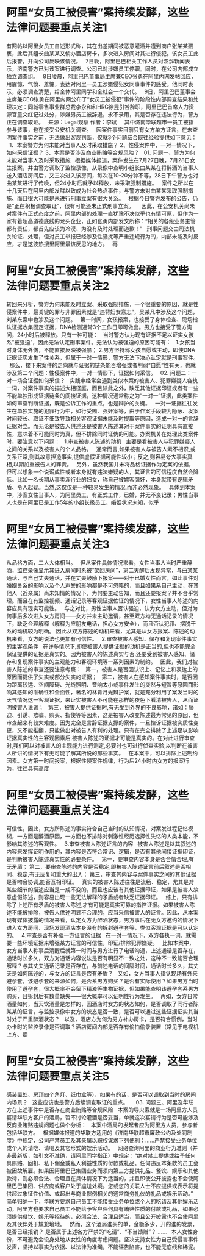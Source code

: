 # 阿里“女员工被侵害”案持续发酵，这些法律问题要重点关注1

有网帖以阿里女员工自述形式称，其在出差期间被恶意灌酒并遭到商户张某某猥亵，此后其组长曲某某又偷办酒店房卡，多次进入房间对其进行侵犯。该女员工此后报警，并向公司反映该情况。
 
7日晚，阿里巴巴相关工作人员对澎湃新闻表示，济南警方已对该案进行调查。公司已对涉嫌员工停职。同时，在公司内部成立独立调查组。
 
8日凌晨，阿里巴巴董事局主席兼CEO张勇在阿里内网发帖回应，用震惊、气愤、羞愧，表达对阿里一员工涉嫌侵犯女同事事件的感受。他同时表示，必须调查清楚，给全体阿里同学和全社会一个交代。
 
9日，阿里巴巴董事会主席兼CEO张勇在阿里内网公布了“女员工被侵犯”事件的阶段性内部调查结果和处理决定：同城零售事业群总裁李永和和HRG徐昆引咎辞职，阿里巴巴首席人力资源官童文红记过处分，涉嫌男员工被辞退，永不录用，其是否存在违法行为，警方正在调查取证。
 
来源：Legal观察
作者：李斌
 
 
其中济南华联超市一员工被指参与该事，也在接受公安机关调查。
 
因案件事实目前只有女方单方证言，在未查明案件事实之前，无法做出客观判断，仅就3个问题结合既往经验提供如下意见：
 
1、本案警方为何未能对当事人及时采取措施？
2、性侵案件中，一对一情况下，如何采信证据？
3、本案是否涉及商业贿赂等合规风险？
 
01.
问题一、警方为何未能对当事人及时采取措施
 
根据媒体报道，案件发生在7月27日晚，7月28日女生报案，并由警方调取了监控录像，从录像中查明小组长曲某某在将醉酒的当事人送入酒店房间后，又三次进入该房间，每次在10-20分钟不等，28日下午警方也对曲某某进行了传唤，但24小时后就予以释放，未采取强制措施。
 
案件之所以在十几天后在阿里内部发酵以致成为社会热点事件，与警方未对曲某某采取强制措施、而且很大可能是未进行刑事立案有很大关系。
 
根据今日警方发布的公告，仍是“正在积极调查取证”，很有可能还未正式刑事立案。
 
 
因此，在公安机关尚未对案件有正式态度之前，阿里内部的处理一直犹豫不决似乎也有情可原，但作为一家有着超高道德底线的龙头企业，正如张勇内部发文所称：“相关的各级业务主管都有责任，都首先应该为冷漠、为没有及时处理而道歉！”
 
刑事问题交由司法机关论证、处理，但对员工举报已经涉及性骚扰等严重违规行为的，内部未能及时反应，才是这波热搜里阿里最该反思的地方。
 
再

# 阿里“女员工被侵害”案持续发酵，这些法律问题要重点关注2

转回来分析，警方为何未能及时立案、采取强制措施，一个很重要的原因，就是性侵案件中，最关键的罪与非罪因素就是“违背妇女意志”，吴某凡中涉及这个问题，刘某东案中也涉及这个问题。
 
第一时间，女孩报案，也接受了身体检查、现场指认证据收集固定证据，DNA检测通常3个工作日即可做出。男方也接受了警方询问，24小时后被释放。只有一种可能：
 
当时警方认为现有证据不足以证实女孩系“被强迫”，因此无法认定刑事案件。无法认为被强迫的原因可能有：
 
1.女孩当时身体无外伤，不能直接反映被强暴；
2.男方坚持称女孩自愿或主动，即使DNA证据证实发生了性关系，但属于一对一情形，警方无法下决心认定就是刑事案件。
 
那么，接下来案件的走向就与证据的链条能否增强或者削弱“自愿”性有关，也就涉及第二个问题：性侵案件中，一对一情形下，证据如何采信。
 
02.
问题二：一对一场合证据如何采信？
 
实践中经常会遇到类似本案的被害人、犯罪嫌疑人各执一词，对案件事实的描述大相径庭，而且除此之外，缺乏其他证据印证或者有一些不能单独形成证据链条的间接证据，这种情况通常称之为“一对一”证据，此类案件如何审查判断证据，既是公诉工作的重点，也是辩护的关键。
 
一对一证据往往发生在单独实施的犯罪行为中，如行受贿、强奸案等，由于作案手段较为隐蔽、发案时间较长、取证不细致导致相关客观证据未能及时提取等原因，造成一对一的言辞证据对立。而无论是被告人供述还是被害人陈述其对于案件事实的证明具有直接性，意味着不可能同时为真，但不排除同时证伪的可能。办案机关在处理此类案件时，要注意以下问题：
 
1.审查被害人陈述的动机
 
主要是看被害人与犯罪嫌疑人之间的关系以及被害人的个人品格。
 
通常而言,如果被害人与被告人素不相识,或关系正常,则其故意捏造事实,提供虚假证据可能性较小；反之,则容易夸大事实真相,以期加重被告人的罪责。
 
另外，虽然我国并未将品格证据作为定案的依据，但可以想象一个说谎成性或者本身就有违法嫌疑的人，其证言的可信程度自然会降低。比如一名长期从事卖淫行业的妇女，称自己被嫖客强奸，本身就带有逻辑矛盾、令人起疑。当然,这仅仅是一种较易发生的情况,而非必然现象。
 
具体到本案中，涉案女性当事人，为阿里员工，有正式工作，已婚，并无不良记录；男性当事人也是在阿里已是工作5年的小组长级员工，婚姻状况未知，似乎

# 阿里“女员工被侵害”案持续发酵，这些法律问题要重点关注3

从品格方面，二人大体相当。
 
但从案件具体情况来看，女性当事人当时严重醉酒，监控录像显示其进入房间时系被“架回房间”，第二天醒后发现异常，与曲某某通话，与自己丈夫通话，并在丈夫鼓励下报案——对于已婚女性而言，如此事件对婚姻关系的影响以及个人声誉的影响都是不可忽略的，而且如果系自己主动，在其他人（近亲属）尚未知情的情况下，为何要主动告知，而且还要报案？并不合乎常理。而且在有监控视频、通话记录等客观证据佐证的情况下，女性当事人陈述的内容应具有现实可能性。
 
与之对比，男性当事人否认强迫，认为女方主动，但对为何事后多次进入女方房间——女方并未主动邀请，甚至双方均无通话记录的情况下，缺乏合理解释（解释为应朋友电话，担心女方安全），而且否认犯罪、摆脱干系的动机较为明确。
因此从双方陈述的动机来看，尤其是从女方报案、陈述的动机来看，女方的说法也更加有可信性。
 
2.审查被害人感知、储存和复现案件事实的主客观条件
 
在许多情况下,即使被害人提供证据的动机是正当的,但也不能完全保证提供的证据是真实的。因为被害人的陈述真实与否,还要受到被害人感知、储存和复现案件事实的主观能力和客观环境等一系列因素的制约。
 
因此，我们对被害人陈述的审查还要注意考察：
 
第一，被害人是否因认识上、记忆上和表达上的原因而提供了失实或部分失实的证据；
 
第二，被害人在感知案件事实时，是否因为距离较远、空间障碍、光线照明、音响太小或事件发生的突然与短暂等原因而影响其感知的准确性和全面性，著名的林肯月光辩护案，就是充分利用了案发当时的天气情况这一客观证据，来证实被害人不可能在那样的夜色下看清被告人，从而证明被害人说谎；
 
第三，被害人提供证据时,有无受到外界的不良影响，诸如：胁迫、引诱、欺骗、贿买、指使等等因素，这是被害人改变陈述最为常见的原因，但审查起来有较大难度。因为完全是言辞证据支撑的案件，一旦控诉证据被实质性变更，又不能推翻，只能做出对被告人有利的处理。只有在完全排除了上述足以影响证据真实性的主客观因素后,被害人陈述的证据才可能是真实的。在对此进行审查时,我们可以对被害人的主观能力进行测定,必要时也可进行侦查实验,以判断在被害人所讲的情况下有无可能了解其所说的那些事实。
 
在本案中，可以排除上述制约因素。女方第一时间报案，根据性侵案件规律，行为后24小时内女方的报案行为，往往具有高度

# 阿里“女员工被侵害”案持续发酵，这些法律问题要重点关注4

可信性，因此，女方所陈述的事实符合自己当时的认知情况，对案发过程记忆模糊，一方面是醉酒原因，一方面也不排除对刺激性经历选择性失忆的人类本能，不影响其陈述的客观性。
 
3.审查被害人陈述证言的内容
 
被害人陈述是以其叙述的内容来发挥证明作用的，其内容是否符合常识、逻辑，是否有其他间接证据印证，是判断被害人陈述真实性的必要条件。
 
第一，要审查内容本身是否合情合理,有无矛盾；
第二，要审查陈述的内容是否稳定,即被害人陈述证言前后叙述是否相同、稳定,有无反复和重大的出入；
第三，审查其内容与案件事实之间的其他证据是否吻合协调,能否互相印证。
 
真实的被害人陈述往往是流畅、稳定，尤其是对某些细节的描述应当是一成不变的，而且也应该有其他证据印证，如果是被害人故意虚假陈述，则容易出现一些无法解释的矛盾或者缺乏证据印证。
 
综上，只有排除了上述所有矛盾的被害人陈述,才有可能是真实可靠的指控证据。如果被害人陈述不能被排除，被告人供述明显不合理的，应当采信被害人的证言。因此，从本案现有媒体披露的情况来看，认定女方为醉酒状态，男方事后在无女方邀约的情况下进入女方房间、现场发现酒店本身没有的拆封避孕套等，类似客观证据是可以认定的。
 
4.审查是否有补强一方证言的证据
 
在一对一情况下，双方各执一词，就需要一些环境证据来增强某方证言的可信性，印证/排除犯罪嫌疑。
 
比如本案中，女方当事人称事后清醒后就第一时间与男方进行了电话沟通，上述通话是否存在，通话时长多久，双方对通话内容说法是否有明显不一致之处，这种不一致能否合理解释？与其丈夫通话记录是否存在，与前述电话的间隔时间，通话时长多久，其丈夫是如何陈述的，与女方的证言是否有矛盾？
 
又如，女方当事人指认现场有外来避孕套，该避孕套的来源如何，是否系男方购买？是否有实际使用？如果男方当时使用了避孕套，很大概率不会留下精液等生物证据，但如果能查明该避孕套系男方购买，且拆封后有数量缺失——很大概率可以证明性行为发生。
 
再如，女方日常酒量如何，当天饮酒量是怎样的，回酒店时女方的状态如何，是否调取了同行者陈某某的证言，与监控录像中女方的状态是否一致，是否可以通过这些证据证实其当时处于严重醉酒状态？
 
以及，酒店方为何为男方补办房卡，是否符合惯例，当时办卡时的监控录像是否调取？酒店房间内部是否存有偷拍偷录装置（常见于电视机上方、烟

# 阿里“女员工被侵害”案持续发酵，这些法律问题要重点关注5

感装置处、房顶四个角灯、纸巾盒等），如果有的话，是否可以调取到当时的房间内场景？
 
这些应该也是警方后续调查取证的重点。
 
 
03.
问题三、阿里及华联方在上述事件中是否存在商业贿赂等合规风险
 
本案的导火索就是一场阿里方人员宴请华联方客户的酒局，暂不讨论灌酒是否妥当，单就这次宴请行为是否可能涉及反商业贿赂违规问题也做个分析：
 
本案中酒局的发起者应为阿里方人员，参与者包括华联方。
 
根据媒体报道的华联方适用的《济南华联超市廉政公约及处罚制度》中规定，公司严禁员工及其亲属以职权谋求下列便利：……严禁接受业务单位或个人的请吃、请喝及其它形式的娱乐活动。
 
网络查询阿里的商业行为准则（并非最新版，如引文不准确，请阿里同学指正）中规定：“绝对禁止提供或给予任何具贿赂、回扣、私下佣金或私人利益性质的付款或礼品。任何违反本条款的员工会被因故解雇。如果因阿里巴巴集团业务而须向第三方提供礼品、餐饮、娱乐和其他款待，则必须合法、合理且在具体情况下为适当的，并且即使公开披露也不会使阿里巴巴集团、供应商或客户处于尴尬处境。您或您的关联人士不应提供或表示将提供超过象征性价值、或超出与商业惯例相关的通常商务礼仪的礼品或娱乐活动。”
 
简单归纳一下，华联方要求自己员工不能接受业务单位或个人的吃请及其他娱乐活动，阿里方也要求自己员工不能给予客户任何具有贿赂性质的付款或礼品，如果必须提供餐饮、娱乐等招待的，必须合法、合理且适当，而且公开披露也不会使阿里及其伙伴处于尴尬境地。
 
然而，这个酒局谁买的单，金额多少，开的谁的发票，是否已经报销？
是否属于上述各方严禁的“吃请”、“不当馈赠”？
......
 
本人女性身份，不可避免会设身处地从女性的角度考虑问题。坚决支持女性为自己受侵害事件发声，坚持以事实为依据、以法律为准绳，不能诬告陷害，也不能无底线和稀泥。
 


